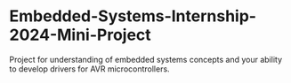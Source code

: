 # Embedded-Systems-Internship-2024-Mini-Project
Project for understanding of embedded systems concepts and your ability to develop drivers for AVR microcontrollers.
